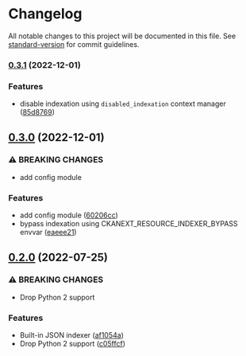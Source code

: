 # Changelog

All notable changes to this project will be documented in this file. See [standard-version](https://github.com/conventional-changelog/standard-version) for commit guidelines.

### [0.3.1](https://github.com/DataShades/ckanext-resource_indexer/compare/v0.3.0...v0.3.1) (2022-12-01)


### Features

* disable indexation using `disabled_indexation` context manager ([85d8769](https://github.com/DataShades/ckanext-resource_indexer/commit/85d87697bc65735ae229f5afb01d971f54fcf532))

## [0.3.0](https://github.com/DataShades/ckanext-resource_indexer/compare/v0.2.1...v0.3.0) (2022-12-01)


### ⚠ BREAKING CHANGES

* add config module

### Features

* add config module ([60206cc](https://github.com/DataShades/ckanext-resource_indexer/commit/60206cc1791efef507eae6e6d513934b6f2a57e2))
* bypass indexation using CKANEXT_RESOURCE_INDEXER_BYPASS envvar ([eaeee21](https://github.com/DataShades/ckanext-resource_indexer/commit/eaeee21bee8992c153f4bc0582ca177a8a4c8d66))

## [0.2.0](https://github.com/DataShades/ckanext-resource_indexer/compare/v0.1.2...v0.2.0) (2022-07-25)


### ⚠ BREAKING CHANGES

* Drop Python 2 support

### Features

* Built-in JSON indexer ([af1054a](https://github.com/DataShades/ckanext-resource_indexer/commit/af1054a20c7e224455790e092114aa0213ceab56))
* Drop Python 2 support ([c05ffcf](https://github.com/DataShades/ckanext-resource_indexer/commit/c05ffcfb7f65cb69f7b1421e39960be2096bd935))
